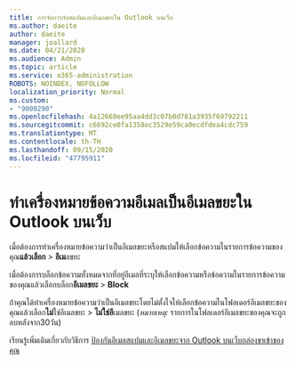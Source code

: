 ```yaml
---
title: การจัดการกับสแปมและอีเมลขยะใน Outlook บนเว็บ
ms.author: daeite
author: daeite
manager: joallard
ms.date: 04/21/2020
ms.audience: Admin
ms.topic: article
ms.service: o365-administration
ROBOTS: NOINDEX, NOFOLLOW
localization_priority: Normal
ms.custom:
- "9000290"
ms.openlocfilehash: 4a12668ee95aa4dd3c07b0d781a3935f69792211
ms.sourcegitcommit: c6692ce0fa1358ec3529e59ca0ecdfdea4cdc759
ms.translationtype: MT
ms.contentlocale: th-TH
ms.lasthandoff: 09/15/2020
ms.locfileid: "47795911"
---
```

# <a name="mark-email-messages-as-junk-in-outlook-on-the-web"></a>ทำเครื่องหมายข้อความอีเมลเป็นอีเมลขยะใน Outlook บนเว็บ

เมื่อต้องการทำเครื่องหมายข้อความว่าเป็นอีเมลขยะหรือสแปมให้เลือกข้อความในรายการข้อความของคุณ**แล้วเลือก**  >  **อีเม**ลขยะ

เมื่อต้องการบล็อกข้อความทั้งหมดจากที่อยู่อีเมลที่ระบุให้เลือกข้อความหรือข้อความในรายการข้อความของคุณแล้วเลือกบล็อก**อีเมลขยะ**  >  **Block**

ถ้าคุณได้ทำเครื่องหมายข้อความว่าเป็นอีเมลขยะโดยไม่ตั้งใจให้เลือกข้อความในโฟลเดอร์อีเมลขยะของคุณแล้วเลือก**ไม่**ใช่อีเมลขยะ  >  **ไม่ใช่อี**เมลขยะ (*หมายเหตุ:* รายการในโฟลเดอร์อีเมลขยะของคุณจะถูกลบหลังจาก30วัน)

เรียนรู้เพิ่มเติมเกี่ยวกับวิธีการ [ป้องกันอีเมลสแปมและอีเมลขยะจาก Outlook บนเว็บกล่องขาเข้าของคุณ](https://support.office.com/article/db786e79-54e2-40cc-904f-d89d57b7f41d)